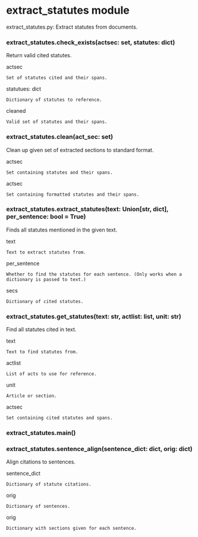 # extract_statutes module

extract_statutes.py: Extract statutes from documents.


### extract_statutes.check_exists(actsec: set, statutes: dict)
Return valid cited statutes.

actsec

    Set of statutes cited and their spans.

statutues: dict

    Dictionary of statutes to reference.

cleaned

    Valid set of statutes and their spans.


### extract_statutes.clean(act_sec: set)
Clean up given set of extracted sections to standard format.

actsec

    Set containing statutes and their spans.

actsec

    Set containing formatted statutes and their spans.


### extract_statutes.extract_statutes(text: Union[str, dict], per_sentence: bool = True)
Finds all statutes mentioned in the given text.

text

    Text to extract statutes from.

per_sentence

    Whether to find the statutes for each sentence. (Only works when a
    dictionary is passed to text.)

secs

    Dictionary of cited statutes.


### extract_statutes.get_statutes(text: str, actlist: list, unit: str)
Find all statutes cited in text.

text

    Text to find statutes from.

actlist

    List of acts to use for reference.

unit

    Article or section.

actsec

    Set containing cited statutes and spans.


### extract_statutes.main()

### extract_statutes.sentence_align(sentence_dict: dict, orig: dict)
Align citations to sentences.

sentence_dict

    Dictionary of statute citations.

orig

    Dictionary of sentences.

orig

    Dictionary with sections given for each sentence.
